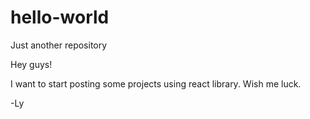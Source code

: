 # hello-world
Just another repository

Hey guys!

I want to start posting some projects using react library.
Wish me luck.

-Ly

